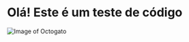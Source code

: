 # Olá! Este é um teste de código #

![Image of Octogato](https://octodex.github.com/daftpunktocat-thomas/)

